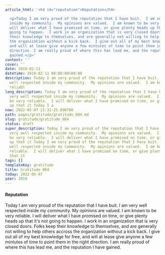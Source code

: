 ```yaml
---
article_html: '<h4 id="reputation">Reputation</h4>

  <p>Today I am very proud of the reputation that I have buit.  I am very well respected
  inside my community.  My opinions are valued.  I am known to be very reliable.  I
  will deliver what I have promised on time, or give plenty heads up that it''s not
  going to happen.  I work in an organization that is very closed doors.  Folks keep
  their knowledge to themselves, and are generally not willing to help others accross
  the organization without a kick back.  I give out all of my best knowledge for free,
  and will at lease give anyone a few mintutes of time to point them in the right
  direction. I am really proud of where this has lead me, and the reputation I have
  gained.</p>'
content: ''
cover: ''
date: 2019-02-11
datetime: 2019-02-11 00:00:00+00:00
description: Today I am very proud of the reputation that I have buit.  I am very
  well respected inside my community.  My opinions are valued.  I am known to be very
  reliabl
long_description: Today I am very proud of the reputation that I have buit.  I am
  very well respected inside my community.  My opinions are valued.  I am known to
  be very reliable.  I will deliver what I have promised on time, or give plenty heads
  up that it Today I a
now: 2022-05-07 21:32:25.890760
path: pages/gratitude/gratitude_084.md
slug: gratitude/gratitude_084
status: draft
super_description: Today I am very proud of the reputation that I have buit.  I am
  very well respected inside my community.  My opinions are valued.  I am known to
  be very reliable.  I will deliver what I have promised on time, or give plenty heads
  up that it Today I am very proud of the reputation that I have buit.  I am very
  well respected inside my community.  My opinions are valued.  I am known to be very
  reliable.  I will deliver what I have promised on time, or give plenty heads up
  that it
tags: []
templateKey: gratitude
title: Gratitude 084
today: 2022-05-07
year: 2019
---
```


#### Reputation


Today I am very proud of the reputation that I have buit.  I am very well respected inside my community.  My opinions are valued.  I am known to be very reliable.  I will deliver what I have promised on time, or give plenty heads up that it's not going to happen.  I work in an organization that is very closed doors.  Folks keep their knowledge to themselves, and are generally not willing to help others accross the organization without a kick back.  I give out all of my best knowledge for free, and will at lease give anyone a few mintutes of time to point them in the right direction. I am really proud of where this has lead me, and the reputation I have gained.